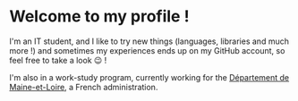 # Welcome to my profile !
I'm an IT student, and I like to try new things (languages, libraries and much more !) and sometimes my experiences ends up on my GitHub account, so feel free to take a look :wink: !

I'm also in a work-study program, currently working for the [Département de Maine-et-Loire](https://github.com/Departement-de-Maine-et-Loire), a French administration.
